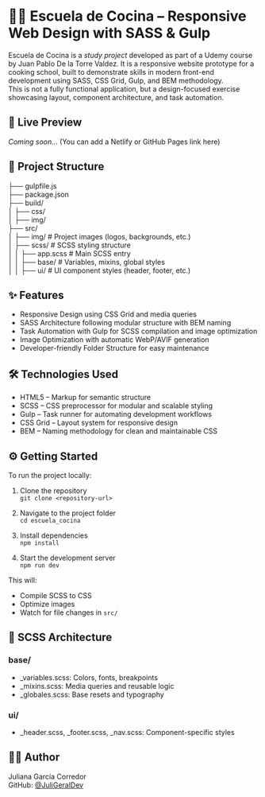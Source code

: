 # 👩‍🍳 Escuela de Cocina – Responsive Web Design with SASS & Gulp

Escuela de Cocina is a *study project* developed as part of a Udemy course by Juan Pablo De la Torre Valdez. It is a responsive website prototype for a cooking school, built to demonstrate skills in modern front-end development using SASS, CSS Grid, Gulp, and BEM methodology.  
This is not a fully functional application, but a design-focused exercise showcasing layout, component architecture, and task automation.

## 🔗 Live Preview

*Coming soon...* (You can add a Netlify or GitHub Pages link here)

## 📁 Project Structure

├── gulpfile.js  
├── package.json  
├── build/  
│   ├── css/  
│   ├── img/  
├── src/  
│   ├── img/               # Project images (logos, backgrounds, etc.)  
│   ├── scss/              # SCSS styling structure  
│   │   ├── app.scss       # Main SCSS entry  
│   │   ├── base/          # Variables, mixins, global styles  
│   │   ├── ui/            # UI component styles (header, footer, etc.)

## ✨ Features

- Responsive Design using CSS Grid and media queries  
- SASS Architecture following modular structure with BEM naming  
- Task Automation with Gulp for SCSS compilation and image optimization  
- Image Optimization with automatic WebP/AVIF generation  
- Developer-friendly Folder Structure for easy maintenance  

## 🛠️ Technologies Used

- HTML5 – Markup for semantic structure  
- SCSS – CSS preprocessor for modular and scalable styling  
- Gulp – Task runner for automating development workflows  
- CSS Grid – Layout system for responsive design  
- BEM – Naming methodology for clean and maintainable CSS  

## ⚙️ Getting Started

To run the project locally:

1. Clone the repository  
   `git clone <repository-url>`

2. Navigate to the project folder  
   `cd escuela_cocina`

3. Install dependencies  
   `npm install`

4. Start the development server  
   `npm run dev`

This will:
- Compile SCSS to CSS  
- Optimize images  
- Watch for file changes in `src/`

## 🎨 SCSS Architecture

### base/
- _variables.scss: Colors, fonts, breakpoints  
- _mixins.scss: Media queries and reusable logic  
- _globales.scss: Base resets and typography

### ui/
- _header.scss, _footer.scss, _nav.scss: Component-specific styles

## 👩‍💻 Author

Juliana García Corredor  
GitHub: [@JuliGeralDev](https://github.com/JuliGeralDev)
